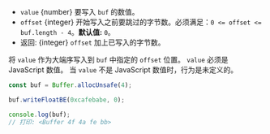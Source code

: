 <!-- YAML
added: v0.11.15
changes:
  - version: v10.0.0
    pr-url: https://github.com/nodejs/node/pull/18395
    description: Removed `noAssert` and no implicit coercion of the offset
                 to `uint32` anymore.
-->


* `value` {number} 要写入 `buf` 的数值。
* `offset` {integer} 开始写入之前要跳过的字节数。必须满足：`0 <= offset <= buf.length - 4`。**默认值:** `0`。
* 返回: {integer} `offset` 加上已写入的字节数。

将 `value` 作为大端序写入到 `buf` 中指定的 `offset` 位置。
`value` 必须是 JavaScript 数值。
当 `value` 不是 JavaScript 数值时，行为是未定义的。

```js
const buf = Buffer.allocUnsafe(4);

buf.writeFloatBE(0xcafebabe, 0);

console.log(buf);
// 打印: <Buffer 4f 4a fe bb>

```

